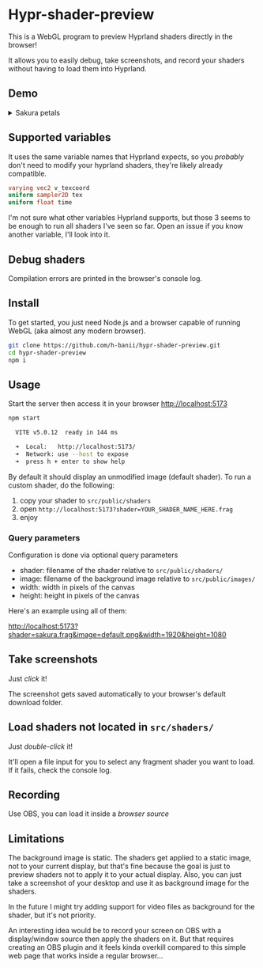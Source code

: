 # Hypr-shader-preview

This is a WebGL program to preview Hyprland shaders directly in the browser!

It allows you to easily debug, take screenshots, and record your shaders
without having to load them into Hyprland.

## Demo

<details>
  <summary>Sakura petals</summary>
  <p>
    <video src="https://github.com/h-banii/hypr-shader-preview/assets/121690516/35cccd25-f6ae-46e5-a3bb-96112e3d35ff">
    </video>
    <em>
      anime: <a href="https://www.crunchyroll.com/series/GY5V74MPY/citrus">Citrus</a><br>
      wallpaper: <a href="https://www.reddit.com/r/CitrusManga/comments/8vjcpe/">reddit</a><br>
      music: <a href="https://youtu.be/-nmeHZ8rOd8?si=_fZFE2syWFt0SVdL">さりい bgm (YouTube)</a>, <a href="https://twitter.com/sarixbgm">sarixbgm (twitter)</a>
    </em>
  </p>
</details>

## Supported variables

It uses the same variable names that Hyprland expects, so you *probably* don't
need to modify your hyprland shaders, they're likely already compatible.

```glsl
varying vec2 v_texcoord
uniform sampler2D tex
uniform float time
```

I'm not sure what other variables Hyprland supports, but those 3 seems to be
enough to run all shaders I've seen so far. Open an issue if you know another
variable, I'll look into it.

## Debug shaders

Compilation errors are printed in the browser's console log.

## Install

To get started, you just need Node.js and a browser capable of running WebGL
(aka almost any modern browser).

```sh
git clone https://github.com/h-banii/hypr-shader-preview.git
cd hypr-shader-preview
npm i
```

## Usage

Start the server then access it in your browser
[http://localhost:5173](http://localhost:5173)

```sh
npm start

  VITE v5.0.12  ready in 144 ms

  ➜  Local:   http://localhost:5173/
  ➜  Network: use --host to expose
  ➜  press h + enter to show help
```

By default it should display an unmodified image (default shader). To run a
custom shader, do the following:

1) copy your shader to `src/public/shaders`
2) open `http://localhost:5173?shader=YOUR_SHADER_NAME_HERE.frag`
3) enjoy

### Query parameters

Configuration is done via optional query parameters

- shader: filename of the shader relative to `src/public/shaders/`
- image: filename of the background image relative to `src/public/images/`
- width: width in pixels of the canvas
- height: height in pixels of the canvas

Here's an example using all of them:

[http://localhost:5173?shader=sakura.frag&image=default.png&width=1920&height=1080](http://localhost:5173?shader=sakura.frag&image=default.png&width=1920&height=1080)

<!-- ### shader -->
<!---->
<!-- This allows you to create a file named `you_shader.frag` inside `src/shaders` -->
<!-- and access its preview on -->
<!---->
<!-- [http://localhost:5173?shader=your_shader.frag](http://localhost:5173?shader=your_shader.frag). -->
<!---->
<!-- ### image -->
<!---->
<!-- If you want to change the background image, just add an image to `src/images` -->
<!-- and pass the filename through the query parameter -->
<!---->
<!-- [http://localhost:5173?image=your_image.jpg](http://localhost:5173?image=your_image.jpg). -->
<!---->
<!-- ### width and height -->
<!---->
<!-- This is useful if you want your preview to have a particular size, like -->
<!-- 1920x1080 -->
<!---->
<!-- By default the canvas tries to occupy your browser window size, but it will not -->
<!-- get dynamically resized if the window changes size after it has already loaded. -->
<!-- (If you want the canvas size to update, just reload the page). -->
<!---->
<!-- [http://localhost:5173?width=1920&height=1080](http://localhost:5173?width=1920&height=1080). -->

##  Take screenshots

Just *click* it!

The screenshot gets saved automatically to your browser's default download
folder.

## Load shaders not located in `src/shaders/`

Just *double-click* it!

It'll open a file input for you to select any fragment shader you want to load.
If it fails, check the console log.

## Recording

Use OBS, you can load it inside a *browser source*

## Limitations

The background image is static. The shaders get applied to a static image, not
to your current display, but that's fine because the goal is just to preview
shaders not to apply it to your actual display. Also, you can just take a
screenshot of your desktop and use it as background image for the shaders.

In the future I might try adding support for video files as background for the
shader, but it's not priority.

An interesting idea would be to record your screen on OBS with a display/window
source then apply the shaders on it. But that requires creating an OBS plugin
and it feels kinda overkill compared to this simple web page that works inside
a regular browser...
